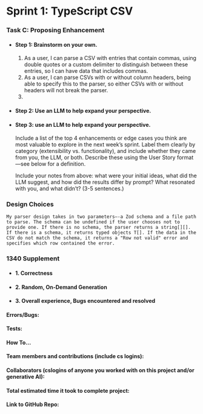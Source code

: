 # Sprint 1: TypeScript CSV

### Task C: Proposing Enhancement

- #### Step 1: Brainstorm on your own.

    1. As a user, I can parse a CSV with entries that contain commas, using double quotes or a custom delimiter to distinguish between these entries, so I can have data that includes commas.
    2. As a user, I can parse CSVs with or without column headers, being able to specify this to the parser, so either CSVs with or without headers will not break the parser.
    3. 

- #### Step 2: Use an LLM to help expand your perspective.

- #### Step 3: use an LLM to help expand your perspective.

    Include a list of the top 4 enhancements or edge cases you think are most valuable to explore in the next week’s sprint. Label them clearly by category (extensibility vs. functionality), and include whether they came from you, the LLM, or both. Describe these using the User Story format—see below for a definition. 

    Include your notes from above: what were your initial ideas, what did the LLM suggest, and how did the results differ by prompt? What resonated with you, and what didn’t? (3-5 sentences.) 

### Design Choices

    My parser design takes in two parameters—-a Zod schema and a file path to parse. The schema can be undefined if the user chooses not to provide one. If there is no schema, the parser returns a string[][]. If there is a schema, it returns typed objects T[]. If the data in the CSV do not match the schema, it returns a "Row not valid" error and specifies which row contained the error.

### 1340 Supplement

- #### 1. Correctness

- #### 2. Random, On-Demand Generation

- #### 3. Overall experience, Bugs encountered and resolved
#### Errors/Bugs:
#### Tests:
#### How To…

#### Team members and contributions (include cs logins):

#### Collaborators (cslogins of anyone you worked with on this project and/or generative AI):
#### Total estimated time it took to complete project:
#### Link to GitHub Repo:  
